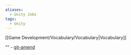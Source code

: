 ```yaml
---
aliases:
  - Unity Jobs
tags:
  - Unity
---
```


[[Game Development/Vocabulary/Vocabulary|Vocabulary]]

"" - [git-amend](https://www.youtube.com/watch?v=vxZx_PXo-yo)
